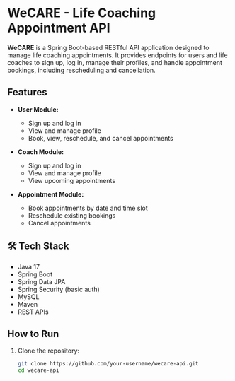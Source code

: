 # WeCARE - Life Coaching Appointment API

**WeCARE** is a Spring Boot-based RESTful API application designed to manage life coaching appointments. It provides endpoints for users and life coaches to sign up, log in, manage their profiles, and handle appointment bookings, including rescheduling and cancellation.

## Features

- **User Module:**
  - Sign up and log in
  - View and manage profile
  - Book, view, reschedule, and cancel appointments

- **Coach Module:**
  - Sign up and log in
  - View and manage profile
  - View upcoming appointments

- **Appointment Module:**
  - Book appointments by date and time slot
  - Reschedule existing bookings
  - Cancel appointments

## 🛠️ Tech Stack

- Java 17
- Spring Boot
- Spring Data JPA
- Spring Security (basic auth)
- MySQL
- Maven
- REST APIs

## How to Run

1. Clone the repository:
   ```bash
   git clone https://github.com/your-username/wecare-api.git
   cd wecare-api

